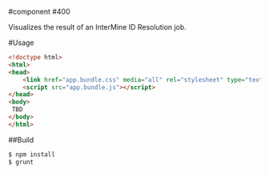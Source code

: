 #component #400

Visualizes the result of an InterMine ID Resolution job.

#Usage

```html
<!doctype html>
<html>
<head>
    <link href="app.bundle.css" media="all" rel="stylesheet" type="text/css" />
    <script src="app.bundle.js"></script>
</head>
<body>
 TBD
</body>
</html>
```

##Build

```bash
$ npm install
$ grunt
```

